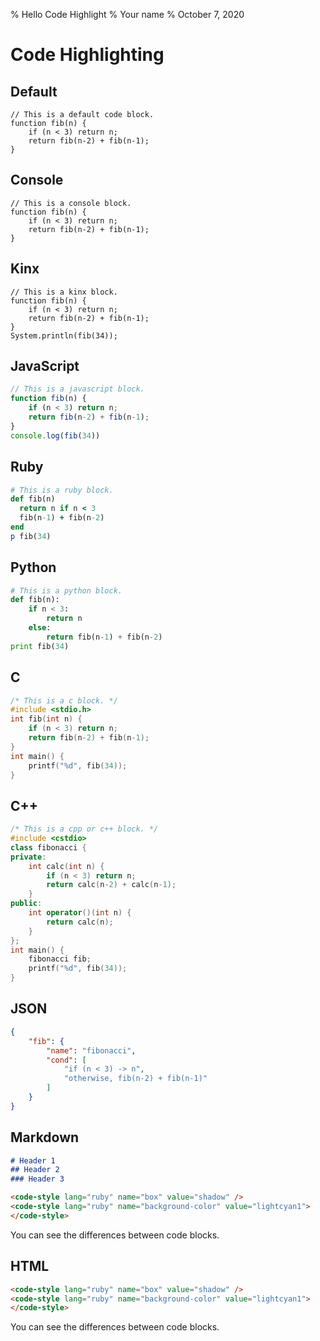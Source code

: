 % Hello Code Highlight
% Your name
% October 7, 2020

# Code Highlighting

## Default

```
// This is a default code block.
function fib(n) {
    if (n < 3) return n;
    return fib(n-2) + fib(n-1);
}
```

## Console

```console
// This is a console block.
function fib(n) {
    if (n < 3) return n;
    return fib(n-2) + fib(n-1);
}
```

## Kinx

```kinx
// This is a kinx block.
function fib(n) {
    if (n < 3) return n;
    return fib(n-2) + fib(n-1);
}
System.println(fib(34));
```

## JavaScript

```javascript
// This is a javascript block.
function fib(n) {
    if (n < 3) return n;
    return fib(n-2) + fib(n-1);
}
console.log(fib(34))
```

<pagebreak />

## Ruby

```ruby
# This is a ruby block.
def fib(n)
  return n if n < 3
  fib(n-1) + fib(n-2)
end
p fib(34)
```

## Python

```python
# This is a python block.
def fib(n):
    if n < 3:
        return n
    else:
        return fib(n-1) + fib(n-2)
print fib(34)
```

## C

```c
/* This is a c block. */
#include <stdio.h>
int fib(int n) {
    if (n < 3) return n;
    return fib(n-2) + fib(n-1);
}
int main() {
    printf("%d", fib(34));
}
```

## C++

```cpp
/* This is a cpp or c++ block. */
#include <cstdio>
class fibonacci {
private:
    int calc(int n) {
        if (n < 3) return n;
        return calc(n-2) + calc(n-1);
    }
public:
    int operator()(int n) {
        return calc(n);
    }
};
int main() {
    fibonacci fib;
    printf("%d", fib(34));
}
```

## JSON

```json
{
    "fib": {
        "name": "fibonacci",
        "cond": [
            "if (n < 3) -> n",
            "otherwise, fib(n-2) + fib(n-1)"
        ]
    }
}
```

## Markdown

```markdown
# Header 1
## Header 2
### Header 3

<code-style lang="ruby" name="box" value="shadow" />
<code-style lang="ruby" name="background-color" value="lightcyan1">
</code-style>
```

You can see the differences between code blocks.

## HTML

```html
<code-style lang="ruby" name="box" value="shadow" />
<code-style lang="ruby" name="background-color" value="lightcyan1">
</code-style>
```

You can see the differences between code blocks.
